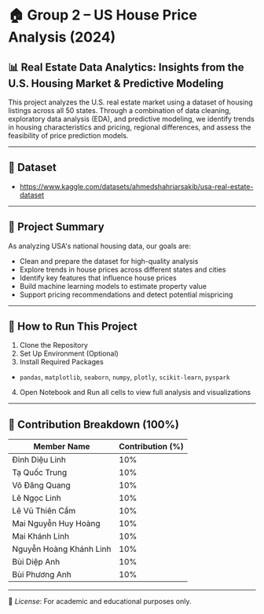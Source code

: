 # 🏠 Group 2 – US House Price Analysis (2024)

## 📊 Real Estate Data Analytics: Insights from the U.S. Housing Market & Predictive Modeling 

This project analyzes the U.S. real estate market using a dataset of housing listings across all 50 states. Through a combination of data cleaning, exploratory data analysis (EDA), and predictive modeling, we identify trends in housing characteristics and pricing, regional differences, and assess the feasibility of price prediction models.

---

## 📁 Dataset 
- https://www.kaggle.com/datasets/ahmedshahriarsakib/usa-real-estate-dataset

---

## 🎯 Project Summary

As analyzing USA's national housing data, our goals are:

- Clean and prepare the dataset for high-quality analysis  
- Explore trends in house prices across different states and cities  
- Identify key features that influence house prices  
- Build machine learning models to estimate property value  
- Support pricing recommendations and detect potential mispricing

---

## 🚀 How to Run This Project

1. Clone the Repository
2. Set Up Environment (Optional)
3. Install Required Packages
 - `pandas`, `matplotlib`, `seaborn`, `numpy`,  `plotly`,  `scikit-learn`,  `pyspark`
4. Open Notebook and Run all cells to view full analysis and visualizations

---

## 👥 Contribution Breakdown (100%)

| Member Name                   | Contribution (%) |
|------------------------------|------------------|
| Đinh Diệu Linh               | 10%              |
| Tạ Quốc Trung                | 10%              |
| Võ Đăng Quang                | 10%              |
| Lê Ngọc Linh                 | 10%              |
| Lê Vũ Thiên Cầm              | 10%              |
| Mai Nguyễn Huy Hoàng         | 10%              |
| Mai Khánh Linh               | 10%              |
| Nguyễn Hoàng Khánh Linh      | 10%              |
| Bùi Diệp Anh                 | 10%              |
| Bùi Phương Anh               | 10%              |

---

📌 *License*: For academic and educational purposes only.
